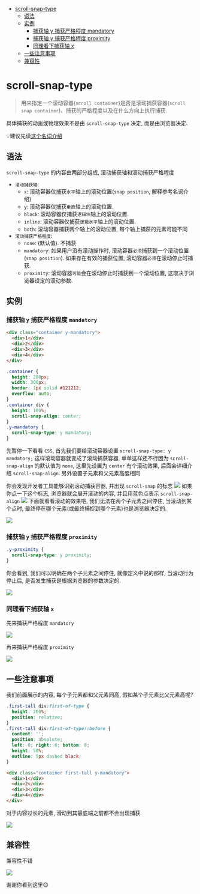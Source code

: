 <!-- TOC -->

- [scroll-snap-type](#scroll-snap-type)
  - [语法](#%E8%AF%AD%E6%B3%95)
  - [实例](#%E5%AE%9E%E4%BE%8B)
    - [捕获轴 y 捕获严格程度 mandatory](#%E6%8D%95%E8%8E%B7%E8%BD%B4-y-%E6%8D%95%E8%8E%B7%E4%B8%A5%E6%A0%BC%E7%A8%8B%E5%BA%A6-mandatory)
    - [捕获轴 y 捕获严格程度 proximity](#%E6%8D%95%E8%8E%B7%E8%BD%B4-y-%E6%8D%95%E8%8E%B7%E4%B8%A5%E6%A0%BC%E7%A8%8B%E5%BA%A6-proximity)
    - [同理看下捕获轴 x](#%E5%90%8C%E7%90%86%E7%9C%8B%E4%B8%8B%E6%8D%95%E8%8E%B7%E8%BD%B4-x)
  - [一些注意事项](#%E4%B8%80%E4%BA%9B%E6%B3%A8%E6%84%8F%E4%BA%8B%E9%A1%B9)
  - [兼容性](#%E5%85%BC%E5%AE%B9%E6%80%A7)

<!-- /TOC -->

# scroll-snap-type
> 用来指定一个滚动容器(`scroll container`)是否是滚动捕获容器(`scroll snap container`)、捕获的严格程度以及在什么方向上执行捕获.

具体捕获的动画或物理效果不是由 `scroll-snap-type` 决定, 而是由浏览器决定.

💡建议先读[这个名词介绍](./53CSS%E6%BB%9A%E5%8A%A8%E6%8D%95%E8%8E%B7Scroll%20Snap.md)

## 语法
`scroll-snap-type` 的内容由两部分组成, 滚动捕获轴和滚动捕获严格程度
- `滚动捕获轴`:
  - `x`: 滚动容器仅捕获`水平`轴上的滚动位置(`snap position`, 解释参考名词介绍)
  - `y`: 滚动容器仅捕获`垂直`轴上的滚动位置.
  - `block`: 滚动容器仅捕获`逻辑块`轴上的滚动位置.
  - `inline`: 滚动容器仅捕获`逻辑水平`轴上的滚动位置.
  - `both`: 滚动容器捕获两个轴上的滚动位置, 每个轴上捕获的元素可能不同
- `滚动捕获严格程度`:
  - `none`: (默认值). 不捕获
  - `mandatory`: 如果用户没有滚动操作时, 滚动容器`必须`捕获到一个滚动位置(`snap position`). 如果存在有效的捕获位置, 滚动容器`必须`在滚动停止时捕获.
  - `proximity`: 滚动容器`可能`会在滚动停止时捕获到一个滚动位置, 这取决于浏览器设定的滚动参数.

## 实例
### 捕获轴 `y` 捕获严格程度 `mandatory`
```html
<div class="container y-mandatory">
  <div>1</div>
  <div>2</div>
  <div>3</div>
  <div>4</div>
</div>
```
```css
.container {
  height: 200px;
  width: 300px;
  border: 1px solid #121212;
  overflow: auto;
}
.container div {
  height: 100%;
  scroll-snap-align: center;
}
.y-mandatory {
  scroll-snap-type: y mandatory;
}
```
先暂停一下看看 `CSS`, 首先我们要给滚动容器设置 `scroll-snap-type: y mandatory;` 这样滚动容器就变成了滚动捕获容器, 单单这样还不行因为 `scroll-snap-align` 的默认值为 `none`, 这里先设置为 `center` 有个滚动效果, 后面会详细介绍 `scroll-snap-align`. 另外设置子元素和父元素高度相同

你会发现开发者工具能够识别滚动捕获容器, 并出现 `scroll-snap` 的标志
![](../image/Snipaste_2023-09-28_08-34-25.png)
如果你点一下这个标志, 浏览器就会展开滚动的内容, 并且用蓝色点表示 `scroll-snap-align`
![](../image/Snipaste_2023-09-28_08-37-25.png)
下面就看看滚动的效果吧, 我们无法在两个子元素之间停住, 当滚动到某个点时, 最终停在哪个元素(或最终捕捉到哪个元素)也是浏览器决定的.

![](../image/sroll-snap-y-mandatory.gif)
### 捕获轴 `y` 捕获严格程度 `proximity`
```css
.y-proximity {
  scroll-snap-type: y proximity;
}
```
你会看到, 我们可以明确在两个子元素之间停住, 就像定义中说的那样, 当滚动行为停止后, 是否发生捕获是根据浏览器的参数决定的.

![](../image/sroll-snap-y-proximity.gif)
### 同理看下捕获轴 `x`
先来捕获严格程度 `mandatory`

![](../image/sroll-snap-x-mandatory.gif)

再来捕获严格程度 `proximity`

![](../image/sroll-snap-x-proximity.gif)

## 一些注意事项
我们前面展示的内容, 每个子元素都和父元素同高, 假如某个子元素比父元素高呢?
```css
.first-tall div:first-of-type {
  height: 200%;
  position: relative;
}
.first-tall div:first-of-type::before {
  content: '';
  position: absolute;
  left: 0; right: 0; bottom: 0;
  height: 50%;
  outline: 5px dashed black;
}
```
```html
<div class="container first-tall y-mandatory">
  <div>1</div>
  <div>2</div>
  <div>3</div>
  <div>4</div>
</div>
```
对于内容过长的元素, 滑动到其最底端之前都不会出现捕获.

![](../image/sroll-snap-y-mandatory-tall.gif)

## 兼容性
兼容性不错

![](../image/Snipaste_2023-09-29_10-01-33.png) 

谢谢你看到这里😊
